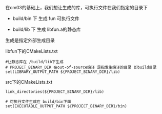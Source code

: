 
在cm03的基础上，我们想让生成的库，可执行文件在我们指定的目录下

* build/bin 下 生成 fun 可执行文件

* build/lib 下 生成 libfun.a的静态库


生成是指定外部生成目录


libfun下的CMakeLists.txt

```
#让静态库在 /build/lib下生成 
# PROJECT_BINARY_DIR 在out-of-source编译 是指发生编译的目录 即build目录
set(LIBRARY_OUTPUT_PATH ${PROJECT_BINARY_DIR}/lib)

```

src下的CMakeLists.txt

```
link_directories(${PROJECT_BINARY_DIR}/lib)

# 可执行文件生成在 build/bin下面
set(EXECUTABLE_OUTPUT_PATH ${PROJECT_BINARY_DIR}/bin)

```